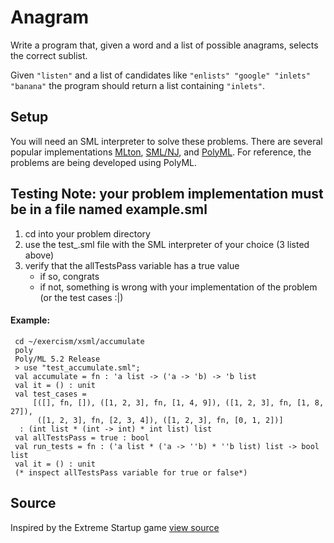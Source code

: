# Anagram

Write a program that, given a word and a list of possible anagrams, selects the correct sublist.

Given `"listen"` and a list of candidates like `"enlists" "google"
"inlets" "banana"` the program should return a list containing
`"inlets"`.

## Setup

You will need an SML interpreter to solve these problems. There are several popular implementations
[MLton](http://mlton.org/), [SML/NJ](http://www.smlnj.org/), and [PolyML](http://www.polyml.org/). For reference, the problems are being developed using PolyML.

## Testing Note: your problem implementation must be in a file named example.sml

1. cd into your problem directory
2. use the test_<problem-name>.sml file with the SML interpreter of your choice (3 listed above)
3. verify that the allTestsPass variable has a true value
   * if so, congrats
   * if not, something is wrong with your implementation of the problem (or the test cases :|)

#### Example:

     cd ~/exercism/xsml/accumulate
     poly
     Poly/ML 5.2 Release
     > use "test_accumulate.sml";
     val accumulate = fn : 'a list -> ('a -> 'b) -> 'b list
     val it = () : unit
     val test_cases =
         [([], fn, []), ([1, 2, 3], fn, [1, 4, 9]), ([1, 2, 3], fn, [1, 8, 27]),
          ([1, 2, 3], fn, [2, 3, 4]), ([1, 2, 3], fn, [0, 1, 2])]
      : (int list * (int -> int) * int list) list
     val allTestsPass = true : bool
     val run_tests = fn : ('a list * ('a -> ''b) * ''b list) list -> bool list
     val it = () : unit
     (* inspect allTestsPass variable for true or false*)

## Source

Inspired by the Extreme Startup game [view source](https://github.com/rchatley/extreme_startup)
